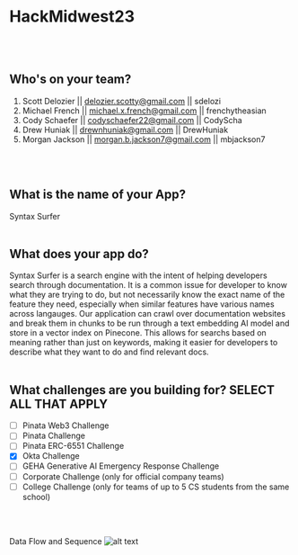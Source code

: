 # HackMidwest23

<br /><br />

## Who's on your team?

1.   Scott Delozier  || delozier.scotty@gmail.com   || sdelozi
2.   Michael French  || michael.x.french@gmail.com  || frenchytheasian
3.   Cody Schaefer   || codyschaefer22@gmail.com    || CodyScha
4.   Drew Huniak     || drewnhuniak@gmail.com       || DrewHuniak
5.   Morgan Jackson  || morgan.b.jackson7@gmail.com || mbjackson7

<br /><br />


## What is the name of your App?
Syntax Surfer
<br /><br />
## What does your app do?
Syntax Surfer is a search engine with the intent of helping developers search through documentation. It is a common issue for developer to know what they are trying to do, but not necessarily know the exact name of the feature they need, especially when similar features have various names across langauges. Our application can crawl over documentation websites and break them in chunks to be run through a text embedding AI model and store in a vector index on Pinecone. This allows for searchs based on meaning rather than just on keywords, making it easier for developers to describe what they want to do and find relevant docs.
<br /><br />


## What challenges are you building for? SELECT ALL THAT APPLY
- [ ]  Pinata Web3 Challenge
- [ ]  Pinata Challenge
- [ ]  Pinata ERC-6551 Challenge
- [X]  Okta Challenge
- [ ]  GEHA Generative AI Emergency Response Challenge
- [ ]  Corporate Challenge (only for official company teams)
- [ ]  College Challenge (only for teams of up to 5 CS students from the same school)

<br /><br />

Data Flow and Sequence
![alt text](https://github.com/syntax-surfer/syntax-surfer/blob/master/SyntaxSurferDataFlow.jpg?raw=true)